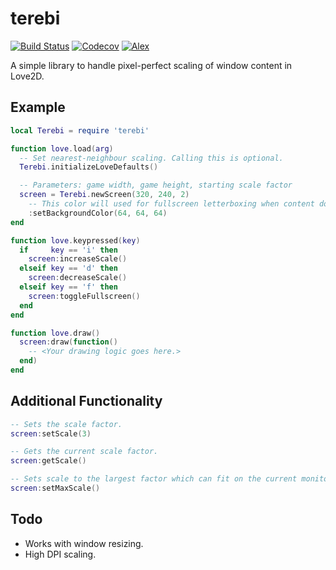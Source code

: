 terebi
======

[![Build Status](https://travis-ci.org/oniietzschan/terebi.svg?branch=master)](https://travis-ci.org/oniietzschan/terebi)
[![Codecov](https://codecov.io/gh/oniietzschan/terebi/branch/master/graph/badge.svg)](https://codecov.io/gh/oniietzschan/terebi)
[![Alex](https://img.shields.io/badge/alex-never_racist-brightgreen.svg)](http://alexjs.com/)

A simple library to handle pixel-perfect scaling of window content in Love2D.

Example
-------

```lua
local Terebi = require 'terebi'

function love.load(arg)
  -- Set nearest-neighbour scaling. Calling this is optional.
  Terebi.initializeLoveDefaults()

  -- Parameters: game width, game height, starting scale factor
  screen = Terebi.newScreen(320, 240, 2)
    -- This color will used for fullscreen letterboxing when content doesn't fit exactly. (Optional)
    :setBackgroundColor(64, 64, 64)
end

function love.keypressed(key)
  if     key == 'i' then
    screen:increaseScale()
  elseif key == 'd' then
    screen:decreaseScale()
  elseif key == 'f' then
    screen:toggleFullscreen()
  end
end

function love.draw()
  screen:draw(function()
    -- <Your drawing logic goes here.>
  end)
end
```

Additional Functionality
-------

```lua
-- Sets the scale factor.
screen:setScale(3)

-- Gets the current scale factor.
screen:getScale()

-- Sets scale to the largest factor which can fit on the current monitor.
screen:setMaxScale()
```

Todo
----

* Works with window resizing.
* High DPI scaling.

